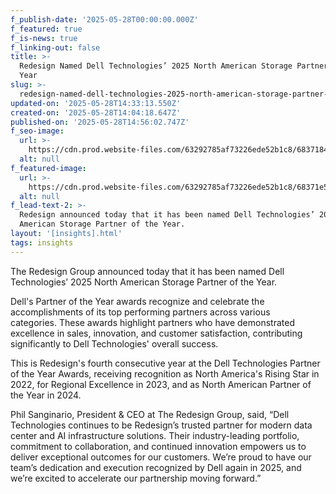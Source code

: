 ```yaml
---
f_publish-date: '2025-05-28T00:00:00.000Z'
f_featured: true
f_is-news: true
f_linking-out: false
title: >-
  Redesign Named Dell Technologies’ 2025 North American Storage Partner of the
  Year
slug: >-
  redesign-named-dell-technologies-2025-north-american-storage-partner-of-the-year
updated-on: '2025-05-28T14:33:13.550Z'
created-on: '2025-05-28T14:04:18.647Z'
published-on: '2025-05-28T14:56:02.747Z'
f_seo-image:
  url: >-
    https://cdn.prod.website-files.com/63292785af73226ede52b1c8/683718474df084ab6718f95f_IMG_1073.avif
  alt: null
f_featured-image:
  url: >-
    https://cdn.prod.website-files.com/63292785af73226ede52b1c8/68371e52b7115cae068ab75a_DPOY%20Web%20news.avif
  alt: null
f_lead-text-2: >-
  Redesign announced today that it has been named Dell Technologies’ 2025 North
  American Storage Partner of the Year.
layout: '[insights].html'
tags: insights
---
```


The Redesign Group announced today that it has been named Dell Technologies’ 2025 North American Storage Partner of the Year.

Dell's Partner of the Year awards recognize and celebrate the accomplishments of its top performing partners across various categories. These awards highlight partners who have demonstrated excellence in sales, innovation, and customer satisfaction, contributing significantly to Dell Technologies' overall success.

This is Redesign's fourth consecutive year at the Dell Technologies Partner of the Year Awards, receiving recognition as North America's Rising Star in 2022, for Regional Excellence in 2023, and as North American Partner of the Year in 2024.

Phil Sanginario, President & CEO at The Redesign Group, said, “Dell Technologies continues to be Redesign’s trusted partner for modern data center and AI infrastructure solutions. Their industry-leading portfolio, commitment to collaboration, and continued innovation empowers us to deliver exceptional outcomes for our customers. We’re proud to have our team’s dedication and execution recognized by Dell again in 2025, and we’re excited to accelerate our partnership moving forward.”
